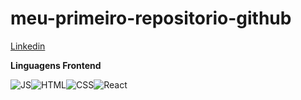 # meu-primeiro-repositorio-github

[Linkedin](linkedin.com)

**Linguagens Frontend**

![JS](https://skillicons.dev/icons?i=js)![HTML](https://skillicons.dev/icons?i=html)![CSS](https://skillicons.dev/icons?i=css)![React](https://skillicons.dev/icons?i=react)





